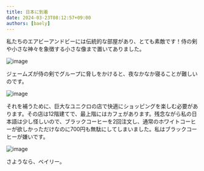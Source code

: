 ```yaml
---
title: 日本に到着
date: 2024-03-23T08:12:57+09:00
authors: [baely]
---
```

私たちのエアビーアンドビーには伝統的な部屋があり、とても素敵です！侍の剣や小さな神々を象徴する小さな像まで置いてありました。

![image](https://github.com/devhou-se/www-jp/assets/5674656/e609bcc8-f1d7-4e1f-9ce6-300bea2d2015)

ジェームズが侍の剣でグループに脅しをかけると、夜なかなか寝ることが難しいのです。

![image](https://github.com/devhou-se/www-jp/assets/5674656/adb39286-d102-4b5a-9c39-0f4d23ee4db0)

それを補うために、巨大なユニクロの店で快適にショッピングを楽しむ必要があります。その店は12階建てで、最上階にはカフェがあります。残念ながら私の日本語は少し怪しいので、ブラックコーヒーを2回注文し、通常のホワイトコーヒーが欲しかっただけなのに700円も無駄にしてしまいました。私はブラックコーヒーが嫌いです。

![image](https://github.com/devhou-se/www-jp/assets/5674656/ea1daca5-a7a5-400d-81c0-cf42178f781e)

さようなら、ベイリー。